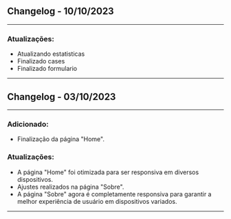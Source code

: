 ## Changelog - 10/10/2023

---

### Atualizações:
- Atualizando estatisticas
- Finalizado cases
- Finalizado formulario

---

## Changelog - 03/10/2023

---

### Adicionado:
- Finalização da página "Home".

### Atualizações:
- A página "Home" foi otimizada para ser responsiva em diversos dispositivos.
- Ajustes realizados na página "Sobre".
- A página "Sobre" agora é completamente responsiva para garantir a melhor experiência de usuário em dispositivos variados.

---
